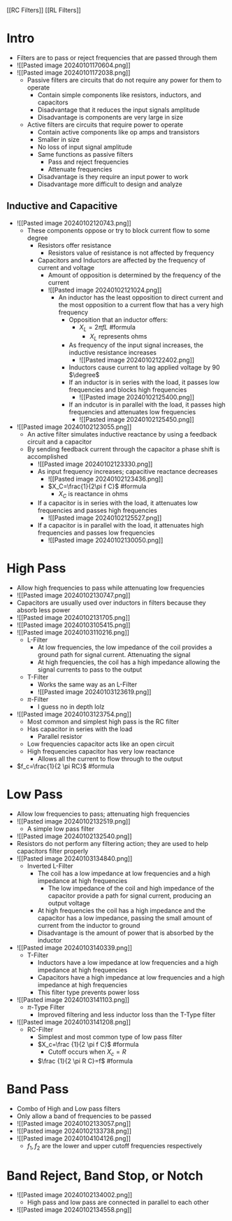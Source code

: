 [[RC Filters]]
[[RL Filters]]

# Intro

- Filters are to pass or reject frequencies that are passed through them
- ![[Pasted image 20240101170604.png]] 
- ![[Pasted image 20240101172038.png]] 
	- Passive filters are circuits that do not require any power for them to operate
		- Contain simple components like resistors, inductors, and capacitors
		- Disadvantage that it reduces the input signals amplitude
		- Disadvantage is components are very large in size
	- Active filters are circuits that require power to operate
		- Contain active components like op amps and transistors
		- Smaller in size
		- No loss of input signal amplitude
		- Same functions as passive filters
			- Pass and reject frequencies
			- Attenuate frequencies
		- Disadvantage is they require an input power to work
		- Disadvantage more difficult to design and analyze

## Inductive and Capacitive

- ![[Pasted image 20240102120743.png]] 
	- These components oppose or try to block current flow to some degree
		- Resistors offer resistance
			- Resistors value of resistance is not affected by frequency
		- Capacitors and Inductors are affected by the frequency of current and voltage
			- Amount of opposition is determined by the frequency of the current
			- ![[Pasted image 20240102121024.png]] 
				- An inductor has the least opposition to direct current and the most opposition to a current flow that has a very high frequency
					- Opposition that an inductor offers:
						- $X_L=2 \pi f L$ #formula 
							- $X_L$ represents ohms
					- As frequency of the input signal increases, the inductive resistance increases
						- ![[Pasted image 20240102122402.png]] 
					- Inductors cause current to lag applied voltage by 90 $\degree$ 
					- If an inductor is in series with the load, it passes low frequencies and blocks high frequencies
						- ![[Pasted image 20240102125400.png]] 
					- If an indcutor is in parallel with the load, it passes high frequencies and attenuates low frequencies
						- ![[Pasted image 20240102125450.png]] 
- ![[Pasted image 20240102123055.png]] 
	- An active filter simulates inductive reactance by using a feedback circuit and a capacitor
	- By sending feedback current through the capacitor a phase shift is accomplished
		- ![[Pasted image 20240102123330.png]] 
		- As input frequency increases; capacitive reactance decreases
			- ![[Pasted image 20240102123436.png]] 
			- $X_C=\frac{1}{2\pi f C}$ #formula 
				- $X_C$ is reactance in ohms
		- If a capacitor is in series with the load, it attenuates low frequencies and passes high frequencies
			- ![[Pasted image 20240102125527.png]] 
		- If a capacitor is in parallel with the load, it attenuates high frequencies and passes low frequencies
			- ![[Pasted image 20240102130050.png]] 


# High Pass

- Allow high frequencies to pass while attenuating low frequencies 
- ![[Pasted image 20240102130747.png]] 
- Capacitors are usually used over inductors in filters because they absorb less power
- ![[Pasted image 20240102131705.png]] 
- ![[Pasted image 20240103105415.png]] 
- ![[Pasted image 20240103110216.png]] 
	- L-Filter
		- At low frequencies, the low impedance of the coil provides a ground path for signal current. Attenuating the signal
		- At high frequencies, the coil has a high impedance allowing the signal currents to pass to the output
	- T-Filter
		- Works the same way as an L-Filter
		- ![[Pasted image 20240103123619.png]] 
	- $\pi$-Filter
		- I guess no in depth lolz
- ![[Pasted image 20240103123754.png]] 
	- Most common and simplest high pass is the RC filter
	- Has capacitor in series with the load 
		- Parallel resistor
	- Low frequencies capacitor acts like an open circuit
	- High frequencies capacitor has very low reactance
		- Allows all the current to flow through to the output
- $f_c=\frac{1}{2 \pi RC}$ #formula 

# Low Pass

- Allow low frequencies to pass; attenuating high frequencies
- ![[Pasted image 20240102132519.png]] 
	- A simple low pass filter
- ![[Pasted image 20240102132540.png]] 
- Resistors do not perform any filtering action; they are used to help capacitors filter properly
- ![[Pasted image 20240103134840.png]] 
	- Inverted L-Filter
		- The coil has a low impedance at low frequencies and a high impedance at high frequencies
			- The low impedance of the coil and high impedance of the capacitor provide a path for signal current, producing an output voltage
		- At high frequencies the coil has a high impedance and the capacitor has a low impedance, passing the small amount of current from the inductor to ground
		- Disadvantage is the amount of power that is absorbed by the inductor
- ![[Pasted image 20240103140339.png]] 
	- T-Filter 
		- Inductors have a low impedance at low frequencies and a high impedance at high frequencies
		- Capacitors have a high impedance at low frequencies and a high impedance at high frequencies
		- This filter type prevents power loss
- ![[Pasted image 20240103141103.png]] 
	- $\pi$-Type Filter
		- Improved filtering and less inductor loss than the T-Type filter
- ![[Pasted image 20240103141208.png]] 
	- RC-Filter
		- Simplest and most common type of low pass filter
		- $X_c=\frac {1}{2 \pi f C}$ #formula 
			- Cutoff occurs when $X_c=R$ 
		- $\frac {1}{2 \pi R C}=f$ #formula 



# Band Pass

- Combo of High and Low pass filters
- Only allow a band of frequencies to be passed
- ![[Pasted image 20240102133057.png]] 
- ![[Pasted image 20240102133738.png]] 
- ![[Pasted image 20240104104126.png]] 
	- $f_1,f_2$ are the lower and upper cutoff frequencies respectively
  
  
  

# Band Reject, Band Stop, or Notch

- ![[Pasted image 20240102134002.png]] 
	- High pass and low pass are connected in parallel to each other
- ![[Pasted image 20240102134558.png]] 
